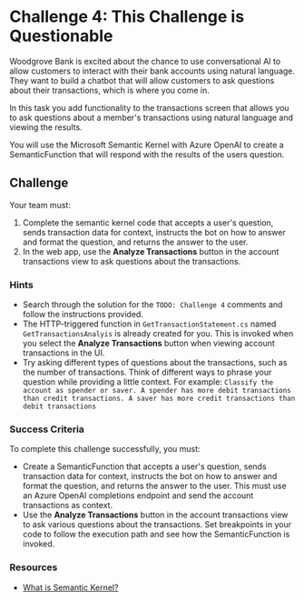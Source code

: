 # Challenge 4: This Challenge is Questionable

Woodgrove Bank is excited about the chance to use conversational AI to allow customers to interact with their bank accounts using natural language. They want to build a chatbot that will allow customers to ask questions about their transactions, which is where you come in.

In this task you add functionality to the transactions screen that allows you to ask questions about a member's transactions using natural language and viewing the results.

You will use the Microsoft Semantic Kernel with Azure OpenAI to create a SemanticFunction that will respond with the results of the users question.

## Challenge

Your team must:

1. Complete the semantic kernel code that accepts a user's question, sends transaction data for context, instructs the bot on how to answer and format the question, and returns the answer to the user.
2. In the web app, use the **Analyze Transactions** button in the account transactions view to ask questions about the transactions.

### Hints

- Search through the solution for the `TODO: Challenge 4` comments and follow the instructions provided.
- The HTTP-triggered function in `GetTransactionStatement.cs` named `GetTransactionsAnalyis` is already created for you. This is invoked when you select the **Analyze Transactions** button when viewing account transactions in the UI.
- Try asking different types of questions about the transactions, such as the number of transactions. Think of different ways to phrase your question while providing a little context. For example: `Classify the account as spender or saver. A spender has more debit transactions than credit transactions. A saver has more credit transactions than debit transactions`

### Success Criteria

To complete this challenge successfully, you must:

- Create a SemanticFunction that accepts a user's question, sends transaction data for context, instructs the bot on how to answer and format the question, and returns the answer to the user. This must use an Azure OpenAI completions endpoint and send the account transactions as context.
- Use the **Analyze Transactions** button in the account transactions view to ask various questions about the transactions. Set breakpoints in your code to follow the execution path and see how the SemanticFunction is invoked.

### Resources

- [What is Semantic Kernel?](https://learn.microsoft.com/semantic-kernel/overview/)

